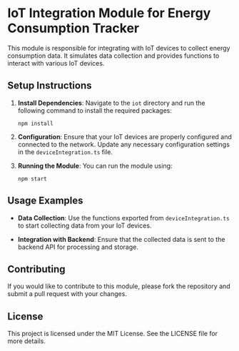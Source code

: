 # IoT Integration Module for Energy Consumption Tracker

This module is responsible for integrating with IoT devices to collect energy consumption data. It simulates data collection and provides functions to interact with various IoT devices.

## Setup Instructions

1. **Install Dependencies**: Navigate to the `iot` directory and run the following command to install the required packages:
   ```
   npm install
   ```

2. **Configuration**: Ensure that your IoT devices are properly configured and connected to the network. Update any necessary configuration settings in the `deviceIntegration.ts` file.

3. **Running the Module**: You can run the module using:
   ```
   npm start
   ```

## Usage Examples

- **Data Collection**: Use the functions exported from `deviceIntegration.ts` to start collecting data from your IoT devices. 

- **Integration with Backend**: Ensure that the collected data is sent to the backend API for processing and storage.

## Contributing

If you would like to contribute to this module, please fork the repository and submit a pull request with your changes.

## License

This project is licensed under the MIT License. See the LICENSE file for more details.